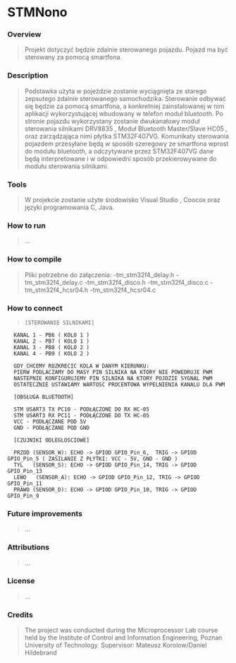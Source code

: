 # STMNono

### Overview
> Projekt dotyczyć będzie zdalnie sterowanego pojazdu. Pojazd ma być sterowany za pomocą smartfona.

### Description
> Podstawka użyta w pojeździe zostanie wyciągnięta ze starego zepsutego zdalnie sterowanego samochodzika. Sterowanie odbywać się będzie za pomocą smartfona, a konkretniej zainstalowanej w nim aplikacji wykorzystującej wbudowany w telefon moduł bluetooth. Po stronie pojazdu wykorzystany zostanie dwukanałowy moduł sterowania silnikami DRV8835 , Moduł Bluetooth Master/Slave HC05 , oraz zarządzająca nimi płytka STM32F407VG. Komunikaty sterowania pojazdem przesyłane będą w sposób szeregowy ze smartfona wprost do modułu bluetooth, a odczytywane przez STM32F407VG dane będą interpretowane  i w odpowiedni sposób przekierowywane do modułu sterowania silnikami.

### Tools
> W projekcie zostanie użyte środowisko Visual Studio , Coocox oraz języki programowania C, Java.

### How to run
> ...

### How to compile
> Pliki potrzebne do załączenia:
-tm_stm32f4_delay.h
-tm_stm32f4_delay.c
-tm_stm32f4_disco.h
-tm_stm32f4_disco.c
-tm_stm32f4_hcsr04.h
-tm_stm32f4_hcsr04.c

### How to connect
>	  [STEROWANIE SILNIKAMI]
	 
	  KANAL 1 - PB6 ( KOLO 1 )
	  KANAL 2 - PB7 ( KOLO 1 )
	  KANAL 3 - PB8 ( KOLO 2 )
	  KANAL 4 - PB9 ( KOLO 2 )
	 
	  GDY CHCEMY ROZKRECIC KOLA W DANYM KIERUNKU:
	  PIERW PODLACZAMY DO MASY PIN SILNIKA NA KTORY NIE POWEDRUJE PWM
	  NASTEPNIE KONFIGURUJEMY PIN SILNIKA NA KTORY POJDZIE SYGNAL PWM
	  OSTATECZNIE USTAWIAMY WARTOSC PROCENTOWA WYPELNIENIA KANALU DLA PWM
	 
	  [OBSŁUGA BLUETOOTH]
	 
	  STM USART3 TX PC10 - PODŁĄCZONE DO RX HC-05
	  STM USART3 RX PC11 - PODŁĄCZONE DO TX HC-05
	  VCC - PODŁĄCZANE POD 5V
	  GND - PODŁĄCZANE POD GND
	 
	  [CZUJNIKI ODLEGLOSCIOWE]
	 
	  PRZOD (SENSOR_W): ECHO -> GPIOD GPIO_Pin_6,  TRIG -> GPIOD GPIO_Pin_5 ( ZASILANIE Z PŁYTKI: VCC - 5V, GND - GND )
	  TYL   (SENSOR_S): ECHO -> GPIOD GPIO_Pin_14, TRIG -> GPIOD GPIO_Pin_13
	  LEWO	 (SENSOR_A): ECHO -> GPIOD GPIO_Pin_12, TRIG -> GPIOD GPIO_Pin_11
	  PRAWO (SENSOR_D): ECHO -> GPIOD GPIO_Pin_10, TRIG -> GPIOD GPIO_Pin_9
	 

### Future improvements
> ...

### Attributions
> ...

### License
> ...

### Credits
> The project was conducted during the Microprocessor Lab course held by the Institute of Control and Information Engineering, Poznan University of Technology.
Supervisor: Mateusz Korolow/Daniel Hildebrand
